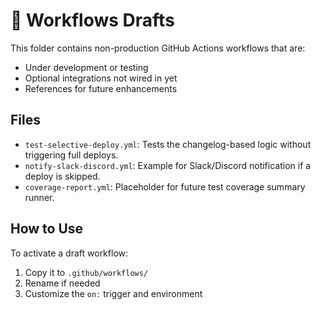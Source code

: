 # 🧪 Workflows Drafts

This folder contains non-production GitHub Actions workflows that are:

- Under development or testing
- Optional integrations not wired in yet
- References for future enhancements

## Files

- `test-selective-deploy.yml`: Tests the changelog-based logic without triggering full deploys.
- `notify-slack-discord.yml`: Example for Slack/Discord notification if a deploy is skipped.
- `coverage-report.yml`: Placeholder for future test coverage summary runner.

## How to Use

To activate a draft workflow:
1. Copy it to `.github/workflows/`
2. Rename if needed
3. Customize the `on:` trigger and environment
